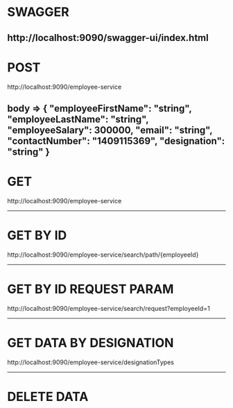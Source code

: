 SWAGGER
========
http://localhost:9090/swagger-ui/index.html
-------------------------------------------------
POST
====
http://localhost:9090/employee-service

body => {
"employeeFirstName": "string",
"employeeLastName": "string",
"employeeSalary": 300000,
"email": "string",
"contactNumber": "1409115369",
"designation": "string"
}
----------------------------------------

GET
===
http://localhost:9090/employee-service

------------------------------------

GET BY ID
==========
http://localhost:9090/employee-service/search/path/{employeeId}

---------------------------------------------------------------------

GET BY ID REQUEST PARAM
==========================
http://localhost:9090/employee-service/search/request?employeeId=1

----------------------------------------------------------------------

GET DATA BY DESIGNATION
========================
http://localhost:9090/employee-service/designationTypes

---------------------------------------------------------

DELETE DATA
==============

